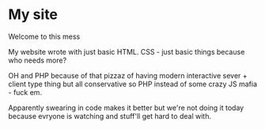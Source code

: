 # My site

Welcome to this mess

My website wrote with just basic HTML. CSS - just basic things because who needs more?

OH and PHP because of that pizzaz of having modern interactive sever + client type thing but all conservative so PHP instead of some crazy JS mafia - fuck em.

Apparently swearing in code makes it better but we're not doing it today because evryone is watching and stuff'll get hard to deal with.
